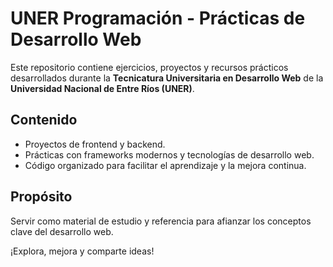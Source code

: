 # UNER Programación - Prácticas de Desarrollo Web

Este repositorio contiene ejercicios, proyectos y recursos prácticos desarrollados durante la **Tecnicatura Universitaria en Desarrollo Web** de la **Universidad Nacional de Entre Ríos (UNER)**.

## Contenido
- Proyectos de frontend y backend.
- Prácticas con frameworks modernos y tecnologías de desarrollo web.
- Código organizado para facilitar el aprendizaje y la mejora continua.

## Propósito
Servir como material de estudio y referencia para afianzar los conceptos clave del desarrollo web.

¡Explora, mejora y comparte ideas!

